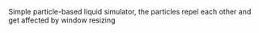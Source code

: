 Simple particle-based liquid simulator, the particles repel each other and get affected by window resizing
